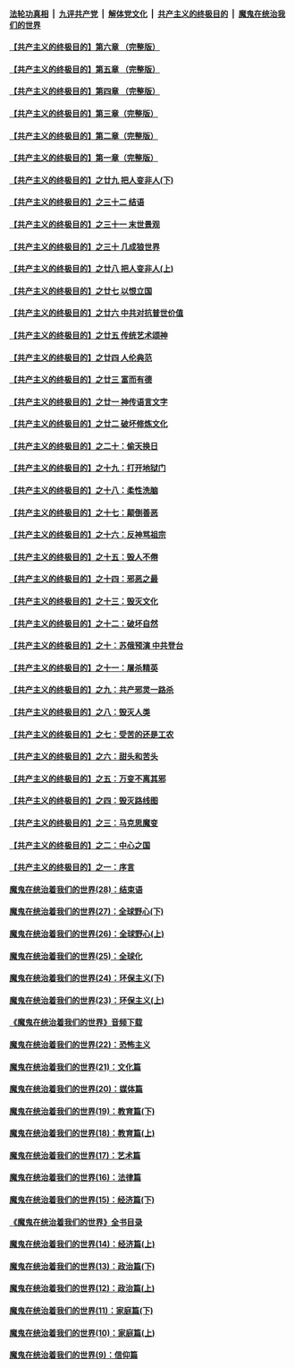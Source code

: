 ####  [法轮功真相](../../../../basic/blob/master/README.md?t=09032000) &nbsp;|&nbsp; [九评共产党](../../../../9ping.md/blob/master/README.md?t=09032000) &nbsp;|&nbsp; [解体党文化](../../../../jtdwh.md/blob/master/README.md?t=09032000)  &nbsp;|&nbsp; [共产主义的终极目的](../../../../gczydzjmd.md/blob/master/README.md?t=09032000) &nbsp;|&nbsp; [魔鬼在统治我们的世界](../../../../mgztzwmdsj.md/blob/master/README.md?t=09032000) 

#### [【共产主义的终极目的】第六章 （完整版）](../pages/nsc422/n11428913.md?t=09032000) 

#### [【共产主义的终极目的】第五章 （完整版）](../pages/nsc422/n11428912.md?t=09032000) 

#### [【共产主义的终极目的】第四章 （完整版）](../pages/nsc422/n11428907.md?t=09032000) 

#### [【共产主义的终极目的】第三章（完整版）](../pages/nsc422/n11428848.md?t=09032000) 

#### [【共产主义的终极目的】第二章（完整版）](../pages/nsc422/n11428831.md?t=09032000) 

#### [【共产主义的终极目的】第一章（完整版）](../pages/nsc422/n11417651.md?t=09032000) 

#### [【共产主义的终极目的】之廿九 把人变非人(下)](../pages/nsc422/n11344140.md?t=09032000) 

#### [【共产主义的终极目的】之三十二 结语](../pages/nsc422/n11360535.md?t=09032000) 

#### [【共产主义的终极目的】之三十一 末世景观](../pages/nsc422/n11351129.md?t=09032000) 

#### [【共产主义的终极目的】之三十 几成狼世界](../pages/nsc422/n11348280.md?t=09032000) 

#### [【共产主义的终极目的】之廿八 把人变非人(上)](../pages/nsc422/n11340492.md?t=09032000) 

#### [【共产主义的终极目的】之廿七 以恨立国](../pages/nsc422/n11336944.md?t=09032000) 

#### [【共产主义的终极目的】之廿六 中共对抗普世价值](../pages/nsc422/n11324785.md?t=09032000) 

#### [【共产主义的终极目的】之廿五 传统艺术颂神](../pages/nsc422/n11296396.md?t=09032000) 

#### [【共产主义的终极目的】之廿四 人伦典范](../pages/nsc422/n11296397.md?t=09032000) 

#### [【共产主义的终极目的】之廿三 富而有德](../pages/nsc422/n11283598.md?t=09032000) 

#### [【共产主义的终极目的】之廿一 神传语言文字](../pages/nsc422/n11263265.md?t=09032000) 

#### [【共产主义的终极目的】之廿二 破坏修炼文化](../pages/nsc422/n11245728.md?t=09032000) 

#### [【共产主义的终极目的】之二十：偷天换日](../pages/nsc422/n11238846.md?t=09032000) 

#### [【共产主义的终极目的】之十九：打开地狱门](../pages/nsc422/n11206376.md?t=09032000) 

#### [【共产主义的终极目的】之十八：柔性洗脑](../pages/nsc422/n11199994.md?t=09032000) 

#### [【共产主义的终极目的】之十七：颠倒善恶](../pages/nsc422/n11179782.md?t=09032000) 

#### [【共产主义的终极目的】之十六：反神骂祖宗](../pages/nsc422/n11166798.md?t=09032000) 

#### [【共产主义的终极目的】之十五：毁人不倦](../pages/nsc422/n11166792.md?t=09032000) 

#### [【共产主义的终极目的】之十四：邪恶之最](../pages/nsc422/n11150249.md?t=09032000) 

#### [【共产主义的终极目的】之十三：毁灭文化](../pages/nsc422/n11135227.md?t=09032000) 

#### [【共产主义的终极目的】之十二：破坏自然](../pages/nsc422/n11135214.md?t=09032000) 

#### [【共产主义的终极目的】之十：苏俄预演 中共登台](../pages/nsc422/n11118424.md?t=09032000) 

#### [【共产主义的终极目的】之十一：屠杀精英](../pages/nsc422/n11118442.md?t=09032000) 

#### [【共产主义的终极目的】之九：共产邪灵一路杀](../pages/nsc422/n11114139.md?t=09032000) 

#### [【共产主义的终极目的】之八：毁灭人类](../pages/nsc422/n11108503.md?t=09032000) 

#### [【共产主义的终极目的】之七：受苦的还是工农](../pages/nsc422/n11101809.md?t=09032000) 

#### [【共产主义的终极目的】之六：甜头和苦头](../pages/nsc422/n11096971.md?t=09032000) 

#### [【共产主义的终极目的】之五：万变不离其邪](../pages/nsc422/n11091285.md?t=09032000) 

#### [【共产主义的终极目的】之四：毁灭路线图](../pages/nsc422/n11086284.md?t=09032000) 

#### [【共产主义的终极目的】之三：马克思魔变](../pages/nsc422/n11061941.md?t=09032000) 

#### [【共产主义的终极目的】之二：中心之国](../pages/nsc422/n11047728.md?t=09032000) 

#### [【共产主义的终极目的】之一：序言](../pages/nsc422/n11086077.md?t=09032000) 

#### [魔鬼在统治着我们的世界(28)：结束语](../pages/nsc422/n10936246.md?t=09032000) 

#### [魔鬼在统治着我们的世界(27)：全球野心(下)](../pages/nsc422/n10928319.md?t=09032000) 

#### [魔鬼在统治着我们的世界(26)：全球野心(上)](../pages/nsc422/n10900318.md?t=09032000) 

#### [魔鬼在统治着我们的世界(25)：全球化](../pages/nsc422/n10788205.md?t=09032000) 

#### [魔鬼在统治着我们的世界(24)：环保主义(下)](../pages/nsc422/n10695307.md?t=09032000) 

#### [魔鬼在统治着我们的世界(23)：环保主义(上)](../pages/nsc422/n10688613.md?t=09032000) 

#### [《魔鬼在统治着我们的世界》音频下载](../pages/nsc422/n10635553.md?t=09032000) 

#### [魔鬼在统治着我们的世界(22)：恐怖主义](../pages/nsc422/n10614727.md?t=09032000) 

#### [魔鬼在统治着我们的世界(21)：文化篇](../pages/nsc422/n10597706.md?t=09032000) 

#### [魔鬼在统治着我们的世界(20)：媒体篇](../pages/nsc422/n10586579.md?t=09032000) 

#### [魔鬼在统治着我们的世界(19)：教育篇(下)](../pages/nsc422/n10564808.md?t=09032000) 

#### [魔鬼在统治着我们的世界(18)：教育篇(上)](../pages/nsc422/n10526970.md?t=09032000) 

#### [魔鬼在统治着我们的世界(17)：艺术篇](../pages/nsc422/n10499093.md?t=09032000) 

#### [魔鬼在统治着我们的世界(16)：法律篇](../pages/nsc422/n10485969.md?t=09032000) 

#### [魔鬼在统治着我们的世界(15)：经济篇(下)](../pages/nsc422/n10469975.md?t=09032000) 

#### [《魔鬼在统治着我们的世界》全书目录](../pages/nsc422/n10464261.md?t=09032000) 

#### [魔鬼在统治着我们的世界(14)：经济篇(上)](../pages/nsc422/n10457370.md?t=09032000) 

#### [魔鬼在统治着我们的世界(13)：政治篇(下)](../pages/nsc422/n10448270.md?t=09032000) 

#### [魔鬼在统治着我们的世界(12)：政治篇(上)](../pages/nsc422/n10444576.md?t=09032000) 

#### [魔鬼在统治着我们的世界(11)：家庭篇(下)](../pages/nsc422/n10440961.md?t=09032000) 

#### [魔鬼在统治着我们的世界(10)：家庭篇(上)](../pages/nsc422/n10435448.md?t=09032000) 

#### [魔鬼在统治着我们的世界(9)：信仰篇](../pages/nsc422/n10432159.md?t=09032000) 


